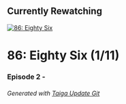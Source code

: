 ﻿
## Currently Rewatching

[![86: Eighty Six](https://s4.anilist.co/file/anilistcdn/media/anime/cover/medium/bx116589-WSpNedJdAH3L.jpg)](https://anilist.co/anime/116589)

# 86: Eighty Six (1/11)

### Episode 2 - 

###### *Generated with [Taiga Update Git](https://github.com/nike4613/taiga-update-git)*